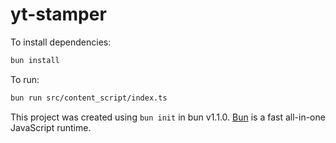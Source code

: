 # yt-stamper

To install dependencies:

```bash
bun install
```

To run:

```bash
bun run src/content_script/index.ts
```

This project was created using `bun init` in bun v1.1.0. [Bun](https://bun.sh) is a fast all-in-one JavaScript runtime.
